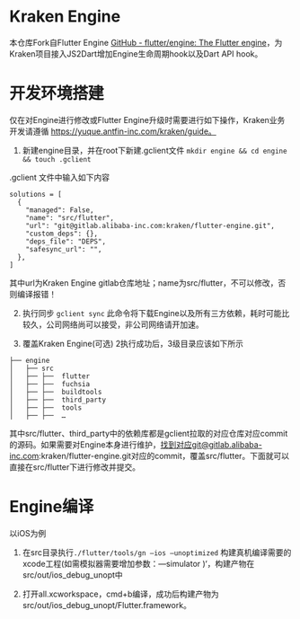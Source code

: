 Kraken Engine
==============
本仓库Fork自Flutter Engine [GitHub - flutter/engine: The Flutter engine](https://github.com/flutter/engine)，为Kraken项目接入JS2Dart增加Engine生命周期hook以及Dart API hook。

# 开发环境搭建
仅在对Engine进行修改或Flutter Engine升级时需要进行如下操作，Kraken业务开发请遵循 https://yuque.antfin-inc.com/kraken/guide。

1. 新建engine目录，并在root下新建.gclient文件
`mkdir engine && cd engine && touch .gclient`

.gclient 文件中输入如下内容
```
solutions = [
  {
    "managed": False,
    "name": "src/flutter",
    "url": "git@gitlab.alibaba-inc.com:kraken/flutter-engine.git",
    "custom_deps": {},
    "deps_file": "DEPS",
    "safesync_url": "",
  },
]
```
其中url为Kraken Engine gitlab仓库地址；name为src/flutter，不可以修改，否则编译报错！

2. 执行同步
`gclient sync`
此命令将下载Engine以及所有三方依赖，耗时可能比较久，公司网络尚可以接受，非公司网络请开加速。

3. 覆盖Kraken Engine(可选)
2执行成功后，3级目录应该如下所示
```
├── engine
│   ├── src
│   ├── ├──  flutter
│   ├── ├──  fuchsia
│   ├── ├──  buildtools
│   ├── ├──  third_party
│   ├── ├──  tools
│   ├── ├──  …
```
其中src/flutter、third_party中的依赖库都是gclient拉取的对应仓库对应commit的源码。如果需要对Engine本身进行维护，找到对应git@gitlab.alibaba-inc.com:kraken/flutter-engine.git对应的commit，覆盖src/flutter。下面就可以直接在src/flutter下进行修改并提交。

# Engine编译
以iOS为例
1. 在src目录执行`./flutter/tools/gn —ios —unoptimized` 
构建真机编译需要的xcode工程(如需模拟器需要增加参数：—simulator )‘，构建产物在src/out/ios_debug_unopt中

2. 打开all.xcworkspace，cmd+b编译，成功后构建产物为src/out/ios_debug_unopt/Flutter.framework。

